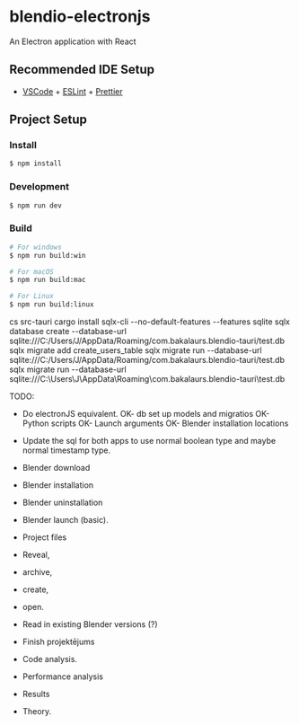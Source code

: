 # blendio-electronjs

An Electron application with React

## Recommended IDE Setup

- [VSCode](https://code.visualstudio.com/) + [ESLint](https://marketplace.visualstudio.com/items?itemName=dbaeumer.vscode-eslint) + [Prettier](https://marketplace.visualstudio.com/items?itemName=esbenp.prettier-vscode)

## Project Setup

### Install

```bash
$ npm install
```

### Development

```bash
$ npm run dev
```

### Build

```bash
# For windows
$ npm run build:win

# For macOS
$ npm run build:mac

# For Linux
$ npm run build:linux
```


cs src-tauri
cargo install sqlx-cli --no-default-features --features sqlite
sqlx database create --database-url sqlite:///C:/Users/J/AppData/Roaming/com.bakalaurs.blendio-tauri/test.db
sqlx migrate add create_users_table
sqlx migrate run --database-url sqlite:///C:/Users/J/AppData/Roaming/com.bakalaurs.blendio-tauri/test.db
sqlx migrate run --database-url sqlite:///C:\Users\J\AppData\Roaming\com.bakalaurs.blendio-tauri\test.db

TODO:
- Do electronJS equivalent.
OK- db set up models and migratios
OK- Python scripts
OK- Launch arguments
OK- Blender installation locations
- Update the sql for both apps to use normal boolean type and maybe normal timestamp type.
- Blender download
- Blender installation
- Blender uninstallation
- Blender launch (basic).
- Project files
- Reveal, 
- archive, 
- create, 
- open.
- Read in existing Blender versions (?)


- Finish projektējums
- Code analysis.
- Performance analysis
- Results
- Theory.